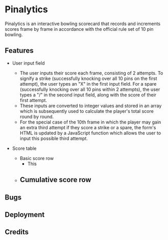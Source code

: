 # Pinalytics

Pinalytics is an interactive bowling scorecard that records and increments scores frame by frame in accordance with the official rule set of 10 pin bowling. 

## Features

- User input field
    - The user inputs their score each frame, consisting of 2 attempts. To signify a strike (successfully knocking over all 10 pins on the first attempt), the user types an "X" in the first input field. For a spare (successfully knocking over all 10 pins within 2 attempts), the user types a "/" in the second input field, along with the score of their first attempt. 
    - These inputs are converted to integer values and stored in an array which is subsequently used to calculate the player's total score round by round. 
    - For the special case of the 10th frame in which the player may gain an extra third attempt if they score a strike or a spare, the form's HTML is updated by a JavaScript function which allows the user to input this possible third attempt. 

- Score table
    - Basic score row
        - This 
    - Cumulative score row
        - 

## Bugs

## Deployment

## Credits


